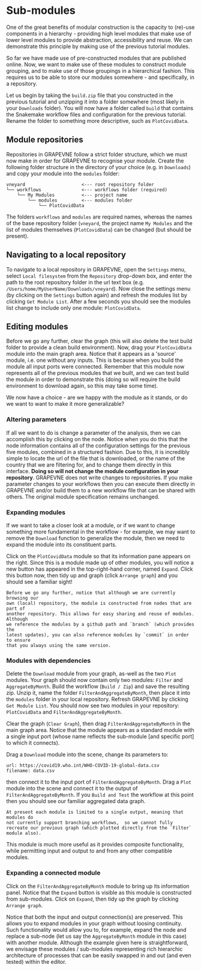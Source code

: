 # Sub-modules

One of the great benefits of modular construction is the capacity to (re)-use
components in a hierarchy - providing high level modules that make use of lower
level modules to provide abstraction, accessibility and reuse. We can
demonstrate this principle by making use of the previous tutorial modules.

So far we have made use of pre-constructed modules that are published online.
Now, we want to make use of these modules to construct module grouping, and to
make use of those groupings in a hierarchical fashion. This requires us to be
able to store our modules somewhere - and specifically, in a repository.

Let us begin by taking the `build.zip` file that you constructed in the previous
tutorial and unzipping it into a folder somewhere (most likely in your
`Downloads` folder). You will now have a folder called `build` that contains
the Snakemake workflow files and configuration for the previous tutorial.
Rename the folder to something more descriptive, such as
`PlotCovidData`.

## Module repositories

Repositories in GRAPEVNE follow a strict folder structure, which we must now
make in order for GRAPEVNE to recognise your module. Create the following folder
structure in the directory of your choice (e.g. in `Downloads`) and copy your
module into the `modules` folder:
```
vneyard                     <--- root repository folder
└── workflows               <--- workflows folder (required)
    └── My Modules          <--- project name
        └── modules         <--- modules folder
            └── PlotCovidData
```

The folders `workflows` and `modules` are required names, whereas the names of
the base repository folder (`vneyard`, the project name `My Modules` and the
list of modules themselves (`PlotCovidData`) can be changed
(but should be present).

## Navigating to a local repository

To navigate to a local repository in GRAPEVNE, open the `Settings` menu,
select `Local filesystem` from the `Repository` drop-down box, and enter the
path to the root repository folder in the url text box (e.g.
`/Users/home/MyUserName/Downloads/vneyard`). Now close the settings menu (by
clicking on the `Settings` button again) and refresh the modules list by
clicking `Get Module List`. After a few seconds you should see the modules list
change to include only one module: `PlotCovidData`.

## Editing modules

Before we go any further, clear the graph (this will also delete the test build
folder to provide a clean build environment). Now, drag your
`PlotCovidData` module into the main graph area. Notice that it
appears as a 'source' module, i.e. one without any inputs. This is because
when you build the module all input ports were connected. Remember that this
module now represents all of the previous modules that we built, and we can test
build the module in order to demonstrate this (doing so will require the build
environment to download again, so this may take some time).

We now have a choice - are we happy with the module as it stands, or do we want
to want to make it more generalizable?

### Altering parameters

If all we want to do is change a parameter of the analysis, then we can
accomplish this by clicking on the node. Notice when you do this that the
node information contains all of the configuration settings for the previous
five modules, combined in a structured fashion. Due to this, it is incredibly
simple to locate the url of the file that is downloaded, or the name of the
country that we are filtering for, and to change them directly in this
interface. **Doing so will not change the module configuration in your
repository**. GRAPEVNE does not write changes to repositories. If you make
parameter changes to your workflows then you can execute them directly in
GRAPEVNE and/or build them to a new workflow file that can be shared with others.
The original module specification remains unchanged.

### Expanding modules

If we want to take a closer look at a module, or if we want to change something
more fundamental in the workflow - for example, we may want to remove the
`Download` function to generalize the module, then we need
to expand the module into its constituent parts.

Click on the `PlotCovidData` module so that its information
pane appears on the right. Since this is a module made up of other modules,
you will notice a new button has appeared in the top-right-hand corner, named
`Expand`. Click this button now, then tidy up and graph (click `Arrange graph`)
and you should see a familiar sight!

```{note}
Before we go any further, notice that although we are currently browsing our
own (local) repository, the module is constructed from nodes that are part of
another repository. This allows for easy sharing and reuse of modules. Although
we reference the modules by a github path and `branch` (which provides the
latest updates), you can also reference modules by `commit` in order to ensure
that you always using the same version.
```

### Modules with dependencies

Delete the `Download` module from your graph, as-well as the two `Plot` modules.
Your graph should now contain only two modules: `Filter` and `AggregateByMonth`.
Build the workflow (`Build / Zip`) and save the resulting zip. Unzip it, name
the folder `FilterAndAggregateByMonth`, then place it into the `modules`
folder in your local repository. Refresh GRAPEVNE by clicking `Get Module List`.
You should now see two modules in your repository: `PlotCovidData` and
`FilterAndAggregateByMonth`.

Clear the graph (`Clear Graph`), then drag `FilterAndAggregateByMonth` in the
main graph area. Notice that the module appears as a standard module with a
single input port (whose name reflects the sub-module [and specific port] to
which it connects).

Drag a `Download` module into the scene, change its parameters to:
```
url: https://covid19.who.int/WHO-COVID-19-global-data.csv
filename: data.csv
```
then connect it to the input port of
`FilterAndAggregateByMonth`. Drag a `Plot` module into the scene and
connect it to the output of `FilterAndAggregateByMonth`. If you `Build and Test`
the workflow at this point then you should see our familiar aggregated data
graph.

```{note}
At present each module is limited to a single output, meaning that modules do
not currently support branching workflows,  so we cannot fully
recreate our previous graph (which plotted directly from the `Filter`
module also).
```

This module is much more useful as it provides composite functionality, while
permitting input and output to and from any other compatible modules.

### Expanding a connected module

Click on the `FilterAndAggregateByMonth` module to bring up its information
panel. Notice that the `Expand` button is visible as this module is constructed
from sub-modules. Click on `Expand`, then tidy up the graph by clicking
`Arrange graph`.

Notice that both the input and output connection(s) are preserved. This allows
you to expand modules in your graph without loosing continuity. Such
functionality would allow you to, for example, expand the node and replace
a sub-node (let us say the `AggregateByMonth` module in this case) with
another module. Although the example given here is straightforward, we envisage
these modules / sub-modules representing rich hierarchic architecture of
processes that can be easily swapped in and out (and even tested) within the
editor.
